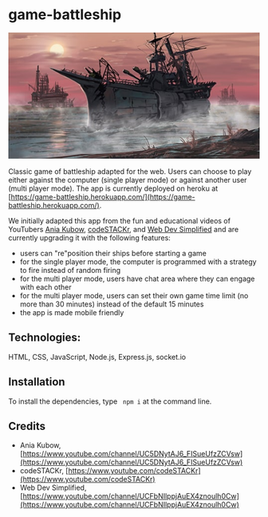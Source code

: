 # game-battleship

![ScreenShot](public/img/game-battleship-500.jpg)

Classic game of battleship adapted for the web. Users can choose to play either against the computer (single player mode) or against another user (multi player mode). The app is currently deployed on heroku at [https://game-battleship.herokuapp.com/](https://game-battleship.herokuapp.com/).

We initially adapted this app from the fun and educational videos of YouTubers [Ania Kubow](https://youtu.be/U64vIhh0TyM), [codeSTACKr](https://youtu.be/TpAwggQJPUQ), and [Web Dev Simplified](https://youtu.be/G6JTM-zt-dQ) and are currently upgrading it with the following features:
- users can "re"position their ships before starting a game
- for the single player mode, the computer is programmed with a strategy to fire instead of random firing
- for the multi player mode, users have chat area where they can engage with each other
- for the multi player mode, users can set their own game time limit (no more than 30 minutes) instead of the default 15 minutes
- the app is made mobile friendly

## Technologies:

HTML, CSS, JavaScript, Node.js, Express.js, socket.io

## Installation

To install the dependencies, type `  npm i ` at the command line.

## Credits

- Ania Kubow, [https://www.youtube.com/channel/UC5DNytAJ6_FISueUfzZCVsw](https://www.youtube.com/channel/UC5DNytAJ6_FISueUfzZCVsw)
- codeSTACKr, [https://www.youtube.com/codeSTACKr](https://www.youtube.com/codeSTACKr)
- Web Dev Simplified, [https://www.youtube.com/channel/UCFbNIlppjAuEX4znoulh0Cw](https://www.youtube.com/channel/UCFbNIlppjAuEX4znoulh0Cw)
